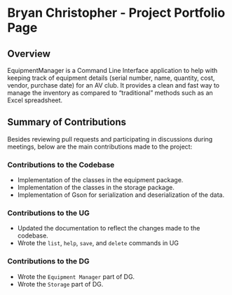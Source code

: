 # Bryan Christopher - Project Portfolio Page

## Overview
EquipmentManager is a Command Line Interface application to help with keeping track of equipment details (serial number, name,  quantity, cost, vendor, purchase date) for an AV club. It provides a clean and fast way to manage the inventory as compared to “traditional” methods such as an Excel spreadsheet.

## Summary of Contributions
Besides reviewing pull requests and participating in discussions during meetings, below are the main contributions made to the project:

### Contributions to the Codebase
* Implementation of the classes in the equipment package.
* Implementation of the classes in the storage package.
* Implementation of Gson for serialization and deserialization of the data.

### Contributions to the UG
* Updated the documentation to reflect the changes made to the codebase.
* Wrote the `list`, `help`, `save`, and `delete` commands in UG

### Contributions to the DG
* Wrote the `Equipment Manager` part of DG.
* Wrote the `Storage` part of DG.
